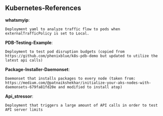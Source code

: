 
## Kubernetes-References

**whatsmyip**:

    Deployment yaml to analyze traffic flow to pods when externalTrafficPolicy is set to Local.
   


**PDB-Testing-Example**:

    Deployment to test pod disruption budgets (copied from https://github.com/phenixblue/k8s-pdb-demo but updated to utilize the latest api calls) 


**Package-Installer-Daemonset**:

    Daemonset that installs packages to every node (taken from: https://medium.com/@patnaikshekhar/initialize-your-aks-nodes-with-daemonsets-679fa81fd20e and modified to install atop) 


**Api_stressor**:

    Deployment that triggers a large amount of API calls in order to test API server limits  

